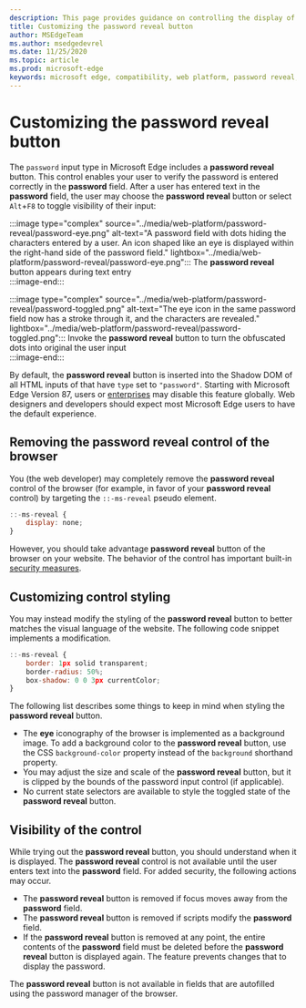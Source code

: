 ```yaml
---
description: This page provides guidance on controlling the display of the password reveal button
title: Customizing the password reveal button
author: MSEdgeTeam
ms.author: msedgedevrel
ms.date: 11/25/2020
ms.topic: article
ms.prod: microsoft-edge
keywords: microsoft edge, compatibility, web platform, password reveal, eye icon
---
```

# Customizing the password reveal button  

The `password` input type in Microsoft Edge includes a **password reveal** button.  This control enables your user to verify the password is entered correctly in the **password** field.  After a user has entered text in the **password** field, the user may choose the **password reveal** button or select `Alt`+`F8` to toggle visibility of their input:  

:::image type="complex" source="../media/web-platform/password-reveal/password-eye.png" alt-text="A password field with dots hiding the characters entered by a user.  An icon shaped like an eye is displayed within the right-hand side of the password field." lightbox="../media/web-platform/password-reveal/password-eye.png":::
   The **password reveal** button appears during text entry  
:::image-end:::  

:::image type="complex" source="../media/web-platform/password-reveal/password-toggled.png" alt-text="The eye icon in the same password field now has a stroke through it, and the characters are revealed." lightbox="../media/web-platform/password-reveal/password-toggled.png":::
   Invoke the **password reveal** button to turn the obfuscated dots into original the user input  
:::image-end:::  

By default, the **password reveal** button is inserted into the Shadow DOM of all HTML inputs of that have `type` set to `"password"`.  Starting with Microsoft Edge Version 87, users or [enterprises][DeployedgeMicrosoftEdgePoliciesPasswordrevealenabled] may disable this feature globally.  Web designers and developers should expect most Microsoft Edge users to have the default experience.  


## Removing the password reveal control of the browser  

You \(the web developer\) may completely remove the **password reveal** control of the browser \(for example, in favor of your **password reveal** control\) by targeting the `::-ms-reveal` pseudo element.  

```javascript
::-ms-reveal {
    display: none;
}
```  

However, you should take advantage **password reveal** button of the browser on your website.  The behavior of the control has important built-in [security measures](#visibility-of-the-control).  

## Customizing control styling  

You may instead modify the styling of the **password reveal** button to better matches the visual language of the website.  The following code snippet implements a modification.  

```javascript
::-ms-reveal {
    border: 1px solid transparent;
    border-radius: 50%;
    box-shadow: 0 0 3px currentColor;
}
```  

The following list describes some things to keep in mind when styling the **password reveal** button.  

*   The **eye** iconography of the browser is implemented as a background image.  To add a background color to the **password reveal** button, use the CSS `background-color` property instead of the `background` shorthand property.  
*   You may adjust the size and scale of the **password reveal** button, but it is clipped by the bounds of the password input control \(if applicable\).  
*   No current state selectors are available to style the toggled state of the **password reveal** button.  
    
## Visibility of the control  

While trying out the **password reveal** button, you should understand when it is displayed.  The **password reveal** control is not available until the user enters text into the **password** field.  For added security, the following actions may occur.  

*   The **password reveal** button is removed if focus moves away from the **password** field.  
*   The **password reveal** button is removed if scripts modify the **password** field.  
*   If the **password reveal** button is removed at any point, the entire contents of the **password** field must be deleted before the **password reveal** button is displayed again.  The feature prevents changes that to display the password.  
    
The **password reveal** button is not available in fields that are autofilled using the  password manager of the browser.  

<!-- links -->  

[DeployedgeMicrosoftEdgePoliciesPasswordrevealenabled]: /deployedge/microsoft-edge-policies#passwordrevealenabled "PasswordRevealEnabled - Microsoft Edge - Policies | Microsoft Docs"  
